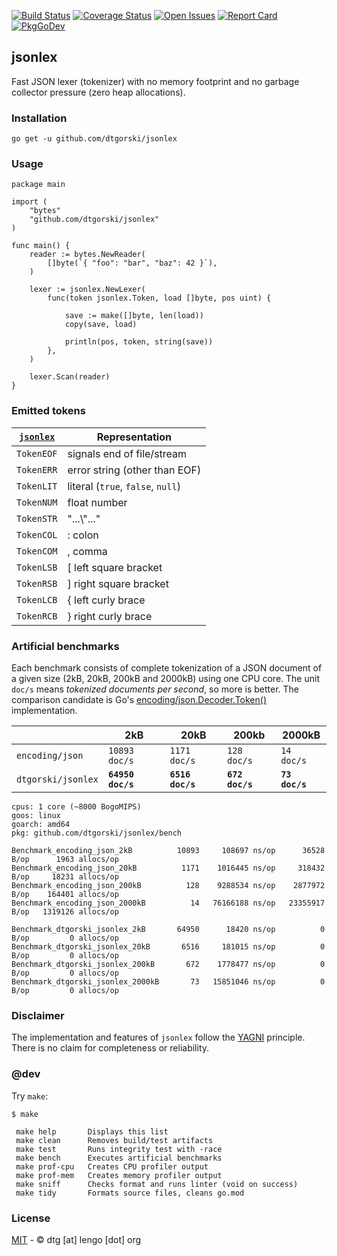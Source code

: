 [![Build Status](https://travis-ci.org/dtgorski/jsonlex.svg?branch=master)](https://travis-ci.org/dtgorski/jsonlex)
[![Coverage Status](https://coveralls.io/repos/github/dtgorski/jsonlex/badge.svg?branch=master)](https://coveralls.io/github/dtgorski/jsonlex?branch=master)
[![Open Issues](https://img.shields.io/github/issues/dtgorski/jsonlex.svg)](https://github.com/dtgorski/jsonlex/issues)
[![Report Card](https://goreportcard.com/badge/github.com/dtgorski/jsonlex)](https://goreportcard.com/report/github.com/dtgorski/jsonlex)
[![PkgGoDev](https://pkg.go.dev/badge/github.com/dtgorski/jsonlex)](https://pkg.go.dev/github.com/dtgorski/jsonlex)

## jsonlex

Fast JSON lexer (tokenizer) with no memory footprint and no garbage collector pressure (zero heap allocations).

### Installation
```
go get -u github.com/dtgorski/jsonlex
```

### Usage
```
package main

import (
    "bytes"
    "github.com/dtgorski/jsonlex"
)

func main() {
    reader := bytes.NewReader(
        []byte(`{ "foo": "bar", "baz": 42 }`),
    )

    lexer := jsonlex.NewLexer(
        func(token jsonlex.Token, load []byte, pos uint) {

            save := make([]byte, len(load))
            copy(save, load)

            println(pos, token, string(save))
        },
    )

    lexer.Scan(reader)
}
```

### Emitted tokens
| [```jsonlex```](https://pkg.go.dev/github.com/dtgorski/jsonlex) | Representation
| --- | ---
|```TokenEOF``` | signals end of file/stream
|```TokenERR``` | error string (other than EOF)
|```TokenLIT``` | literal (```true```, ```false```, ```null```)
|```TokenNUM``` | float number
|```TokenSTR``` | "...\\"..."
|```TokenCOL``` | : colon
|```TokenCOM``` | , comma
|```TokenLSB``` | [ left square bracket
|```TokenRSB``` | ] right square bracket
|```TokenLCB``` | { left curly brace
|```TokenRCB``` | } right curly brace

### Artificial benchmarks

Each benchmark consists of complete tokenization of a JSON document of a given size (2kB, 20kB, 200kB and 2000kB) using one CPU core. The unit ```doc/s``` means _tokenized documents per second_, so more is better. 
The comparison candidate is Go's [encoding/json.Decoder.Token()](https://golang.org/pkg/encoding/json/#Decoder.Token) implementation.

| |2kB|20kB|200kb|2000kB
| --- | --- | --- | --- | ---
|```encoding/json```|```10893 doc/s```|```1171 doc/s```|```128 doc/s```|```14 doc/s```
|```dtgorski/jsonlex```|**```64950 doc/s```**|**```6516 doc/s```**|**```672 doc/s```**|**```73 doc/s```**

```
cpus: 1 core (~8000 BogoMIPS)
goos: linux
goarch: amd64
pkg: github.com/dtgorski/jsonlex/bench

Benchmark_encoding_json_2kB          10893     108697 ns/op      36528 B/op      1963 allocs/op
Benchmark_encoding_json_20kB          1171    1016445 ns/op     318432 B/op     18231 allocs/op
Benchmark_encoding_json_200kB          128    9288534 ns/op    2877972 B/op    164401 allocs/op
Benchmark_encoding_json_2000kB          14   76166188 ns/op   23355917 B/op   1319126 allocs/op

Benchmark_dtgorski_jsonlex_2kB       64950      18420 ns/op          0 B/op         0 allocs/op
Benchmark_dtgorski_jsonlex_20kB       6516     181015 ns/op          0 B/op         0 allocs/op
Benchmark_dtgorski_jsonlex_200kB       672    1778477 ns/op          0 B/op         0 allocs/op
Benchmark_dtgorski_jsonlex_2000kB       73   15851046 ns/op          0 B/op         0 allocs/op
```

### Disclaimer
The implementation and features of ```jsonlex``` follow the [YAGNI](https://en.wikipedia.org/wiki/You_aren%27t_gonna_need_it) principle.
There is no claim for completeness or reliability.

### @dev
Try ```make```:
```
$ make

 make help       Displays this list
 make clean      Removes build/test artifacts
 make test       Runs integrity test with -race
 make bench      Executes artificial benchmarks
 make prof-cpu   Creates CPU profiler output
 make prof-mem   Creates memory profiler output
 make sniff      Checks format and runs linter (void on success)
 make tidy       Formats source files, cleans go.mod
```

### License
[MIT](https://opensource.org/licenses/MIT) - © dtg [at] lengo [dot] org
